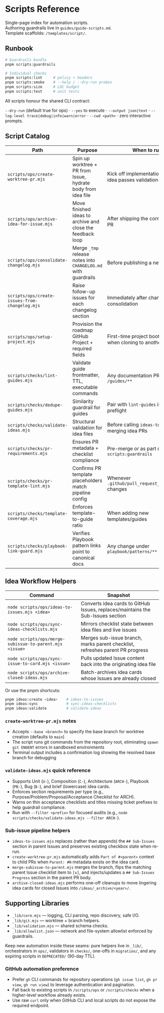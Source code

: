 # Scripts Reference

Single-page index for automation scripts.  
Authoring guardrails live in `guides/guide-scripts.md`.  
Template scaffolds: `/templates/script/`.

## Runbook

```bash
# Guardrails bundle
pnpm scripts:guardrails

# Individual checks
pnpm scripts:lint     # policy + headers
pnpm scripts:smoke    # --help / --dry-run probes
pnpm scripts:size     # LOC budget
pnpm scripts:test     # unit tests
```

All scripts honour the shared CLI contract:

`--dry-run` (default true for ops) · `--yes` to execute · `--output json|text` · `--log-level trace|debug|info|warn|error` · `--cwd <path>` · zero interactive prompts.

## Script Catalog

| Path                                           | Purpose                                                        | When to run                                                 |
| ---------------------------------------------- | -------------------------------------------------------------- | ----------------------------------------------------------- |
| `scripts/ops/create-worktree-pr.mjs`           | Spin up worktree + PR from Issue, hydrate body from idea file  | Kick off implementation after the idea passes validation    |
| `scripts/ops/archive-idea-for-issue.mjs`       | Move finished ideas to archive and close the feedback loop     | After shipping the corresponding PR                         |
| `scripts/ops/consolidate-changelog.mjs`        | Merge `_tmp` release notes into `CHANGELOG.md` with guardrails | Before publishing a new release                             |
| `scripts/ops/create-issues-from-changelog.mjs` | Raise follow-up issues for each changelog section              | Immediately after changelog consolidation                   |
| `scripts/ops/setup-project.mjs`                | Provision the roadmap GitHub Project + required fields         | First-time project bootstrap or when cloning to another org |
| `scripts/checks/lint-guides.mjs`               | Validate guide frontmatter, TTL, executable commands           | Any documentation PR touching `/guides/**`                  |
| `scripts/checks/dedupe-guides.mjs`             | Similarity guardrail for guides                                | Pair with `lint-guides` in CI or local preflight            |
| `scripts/checks/validate-ideas.mjs`            | Structural validation for idea files                           | Before calling `ideas-to-issues` or merging idea PRs        |
| `scripts/checks/pr-requirements.mjs`           | Ensures PR metadata + checklist compliance                     | Pre-merge or as part of `scripts:guardrails`                |
| `scripts/checks/pr-template-lint.mjs`          | Confirms PR template placeholders match pipeline config        | Whenever `.github/pull_request_template.md` changes         |
| `scripts/checks/template-coverage.mjs`         | Enforces template-to-guide ratio                               | When adding new templates/guides                            |
| `scripts/checks/playbook-link-guard.mjs`       | Verifies Playbook pattern links point to canonical docs        | Any change under `playbook/patterns/**`                     |

## Idea Workflow Helpers

| Command                                                 | Snapshot                                                                        |
| ------------------------------------------------------- | ------------------------------------------------------------------------------- |
| `node scripts/ops/ideas-to-issues.mjs <idea>`           | Converts idea cards to GitHub Issues, replaces/maintains the Sub-Issues section |
| `node scripts/ops/sync-ideas-checklists.mjs`            | Mirrors checklist state between idea files and live issues                      |
| `node scripts/ops/merge-subissue-to-parent.mjs <issue>` | Merges sub-issue branch, marks parent checklist, refreshes parent PR progress   |
| `node scripts/ops/sync-issue-to-card.mjs <issue>`       | Pulls updated Issue content back into the originating idea file                 |
| `node scripts/ops/archive-closed-ideas.mjs`             | Batch-archives idea cards whose Issues are already closed                       |

Or use the pnpm shortcuts:

```bash
pnpm ideas:create <idea>    # ideas-to-issues
pnpm ideas:sync             # sync-ideas-checklists
pnpm ideas:validate         # validate-ideas
```

### `create-worktree-pr.mjs` notes

- Accepts `--base <branch>` to specify the base branch for worktree creation (defaults to `main`)
- The script runs git commands from the repository root, eliminating `spawn git ENOENT` errors in sandboxed environments
- Terminal output includes a confirmation log showing the resolved base branch for debugging

### `validate-ideas.mjs` quick reference

- Supports Unit (`U-`), Composition (`C-`), Architecture (`ARCH-`), Playbook (`PB-`), Bug (`B-`), and brief (lowercase) idea cards.
- Enforces section requirements per type (e.g., Purpose/Problem/Proposal/Acceptance Checklist for ARCH).
- Warns on thin acceptance checklists and titles missing ticket prefixes to help guardrail compliance.
- Run with `--filter <prefix>` for focused audits (e.g., `node scripts/checks/validate-ideas.mjs --filter ARCH-`).

### Sub-issue pipeline helpers

- `ideas-to-issues.mjs` replaces (rather than appends) the `## Sub-Issues` section in parent Issues and preserves existing checkbox state when re-run.
- `create-worktree-pr.mjs` automatically adds `Part of #<parent>` context to child PRs when `Parent: #N` metadata exists on the idea card.
- `merge-subissue-to-parent.mjs` merges the branch, flips the matching parent Issue checklist item to `[x]`, and injects/updates a `## Sub-Issues Progress` section in the parent PR body.
- `archive-closed-ideas.mjs` performs one-off cleanups to move lingering idea cards for closed Issues into `/ideas/_archive/<year>/`.

## Supporting Libraries

- `_lib/core.mjs` — logging, CLI parsing, repo discovery, safe I/O.
- `_lib/git.mjs` — worktree + branch helpers.
- `_lib/validation.mjs` — shared schema checks.
- `_lib/allowlist.json` — network and file-system allowlist enforced by guardrails.

Keep new automation inside these seams: pure helpers live in `_lib/`, orchestrators in `ops/`, validators in `checks/`, one-offs in `migration/`, and any expiring scripts in `DEPRECATED/` (90-day TTL).

### GitHub automation preference

- Prefer `gh` CLI commands for repository operations (`gh issue list`, `gh pr view`, `gh run view`) to leverage authentication and pagination.
- Fall back to existing scripts in `/scripts/ops` or `/scripts/checks` when a higher-level workflow already exists.
- Use raw `curl` only when GitHub CLI and local scripts do not expose the required endpoint.
